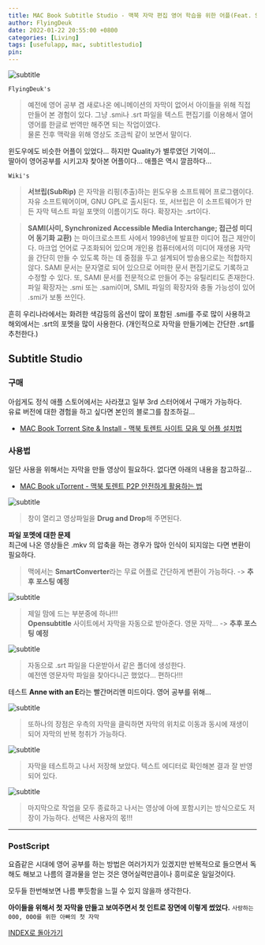 ```yaml
---
title: MAC Book Subtitle Studio - 맥북 자막 편집 영어 학습을 위한 어플(Feat. Subtitle Studio)
author: FlyingDeuk
date: 2022-01-22 20:55:00 +0800
categories: [Living]
tags: [usefulapp, mac, subtitlestudio]
pin:
---
```


![subtitle](/img/living/app/subtitle1.jpg)

`FlyingDeuk's`
> 예전에 영어 공부 겸 새로나온 에니메이션의 자막이 없어서 아이들을 위해 직접 만들어 본 경험이 있다. 그냥 .smi나 .srt 파일을 텍스트 편집기를 이용해서 열어 영어를 한글로 번역만 해주면 되는 작업이였다. <br>
물론 전후 맥락을 위해 영상도 조금씩 같이 보면서 말이다. <br>

윈도우에도 비슷한 어플이 있었다... 하지만 Quality가 별루였던 기억이...<br>
딸아이 영어공부를 시키고자 찾아본 어플이다... 애플은 역시 깔끔하다...

`Wiki's`
> **서브립(SubRip)** 은 자막을 리핑(추출)하는 윈도우용 소프트웨어 프로그램이다. 자유 소프트웨어이며, GNU GPL로 출시된다. 또, 서브립은 이 소프트웨어가 만든 자막 텍스트 파일 포맷의 이름이기도 하다. 확장자는 .srt이다.<br>

> **SAMI(사미, Synchronized Accessible Media Interchange; 접근성 미디어 동기화 교환)** 는 마이크로소프트 사에서 1998년에 발표한 미디어 접근 제안이다. 마크업 언어로 구조화되어 있으며 개인용 컴퓨터에서의 미디어 재생용 자막을 간단히 만들 수 있도록 하는 데 중점을 두고 설계되어 방송용으로는 적합하지 않다.
SAMI 문서는 문자열로 되어 있으므로 어떠한 문서 편집기로도 기록하고 수정할 수 있다. 또, SAMI 문서를 전문적으로 만들어 주는 유틸리티도 존재한다. 파일 확장자는 .smi 또는 .sami이며, SMIL 파일의 확장자와 충돌 가능성이 있어 .smi가 보통 쓰인다.

흔히 우리나라에서는 화려한 색감등의 옵션이 많이 포함된 .smi를 주로 많이 사용하고 해외에서는 .srt의 포멧을 많이 사용한다. (개인적으로 자막을 만들기에는 간단한 .srt를 추천한다.)

## Subtitle Studio

### 구매
아쉽게도 정식 애플 스토어에서는 사라졌고 일부 3rd 스터어에서 구매가 가능하다. <br>
유료 버전에 대한 경험을 하고 싶다면 본인의 블로그를 참조하길...
- [MAC Book Torrent Site & Install - 맥북 토렌트 사이트 모음 및 어플 설치법](/posts/MACSite/)

### 사용법
일단 사용을 위해서는 자막을 만들 영상이 필요하다. 없다면 아래의 내용을 참고하길...
- [MAC Book uTorrent - 맥북 토렌트 P2P 안전하게 활용하는 법](/posts/MacTorrent/)

![subtitle](/img/living/app/subtitle2.jpg)
> 창이 열리고 영상파일을 **Drug and Drop**해 주면된다.

**파일 포멧에 대한 문제**<br>
최근에 나온 영상들은 .mkv 의 압축을 하는 경우가 많아 인식이 되지않는 다면 변환이 필요하다.
  > 맥에서는 **SmartConverter**라는 무료 어플로 간단하게 변환이 가능하다. -> **추후 포스팅 예정**

![subtitle](/img/living/app/subtitle3.jpg)
> 제일 맘에 드는 부분중에 하나!!! <br>
**Opensubtitle** 사이트에서 자막을 자동으로 받아준다. 영문 자막... -> **추후 포스팅 예정**

![subtitle](/img/living/app/subtitle6.jpg)
> 자동으로 .srt 파일을 다운받아서 같은 폴더에 생성한다. <br>
예전엔 영문자막 파일을 찾아다니곤 했었다... 편하다!!!

테스트 **Anne with an E**라는 빨간머리앤 미드이다. 영어 공부를 위해...

![subtitle](/img/living/app/subtitle4.jpg)
> 또하나의 장점은 우측의 자막을 클릭하면 자막의 위치로 이동과 동시에 재생이 되어 자막의 반복 청취가 가능하다.

![subtitle](/img/living/app/subtitle7.jpg)
> 자막을 테스트하고 나서 저장해 보았다. 텍스트 에디터로 확인해본 결과 잘 반영되어 있다.

![subtitle](/img/living/app/subtitle8.jpg)
> 마지막으로 작업을 모두 종료하고 나서는 영상에 아에 포함시키는 방식으로도 저장이 가능하다. 선택은 사용자의 몫!!!

-----------

### PostScript
요즘같은 시대에 영어 공부를 하는 방법은 여러가지가 있겠지만 반복적으로 들으면서 독해도 해보고 나름의 결과물을 얻는 것은 영어실력만큼이나 흥미로운 일일것이다.

모두들 한번해보면 나름 뿌듯함을 느낄 수 있지 않을까 생각한다.

**아이들을 위해서 첫 자막을 만들고 보여주면서 첫 인트로 장면에 이렇게 썼었다.**
`사랑하는 000, 000를 위한 아빠의 첫 자막`

[INDEX로 돌아가기](/posts/MACAPP/)
